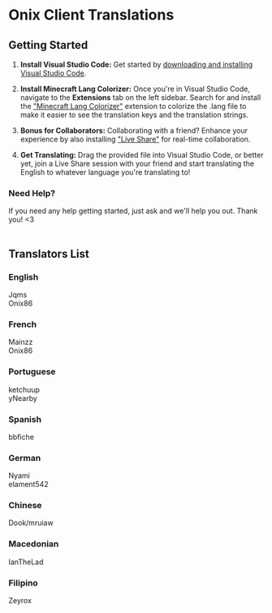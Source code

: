 # Onix Client Translations

## Getting Started
1. **Install Visual Studio Code:** Get started by [downloading and installing Visual Studio Code](https://code.visualstudio.com/).

2. **Install Minecraft Lang Colorizer:** Once you're in Visual Studio Code, navigate to the **Extensions** tab on the left sidebar.
Search for and install the ["Minecraft Lang Colorizer"](<https://marketplace.visualstudio.com/items?itemName=zz5840.minecraft-lang-colorizer>) extension to colorize the .lang file to make it easier to see the translation keys and the translation strings.

4. **Bonus for Collaborators:** Collaborating with a friend? Enhance your experience by also installing ["Live Share"](<https://marketplace.visualstudio.com/items?itemName=MS-vsliveshare.vsliveshare>) for real-time collaboration.

5. **Get Translating:** Drag the provided file into Visual Studio Code, or better yet, join a Live Share session with your friend and start translating the English to whatever language you're translating to!

### Need Help?
If you need any help getting started, just ask and we'll help you out.
Thank you! <3
<br><br>
## Translators List
### English
Jqms<br>
Onix86

### French
Mainzz<br>
Onix86

### Portuguese
ketchuup<br>
yNearby<br>

### Spanish
bbfiche<br>

### German
Nyami<br>
elament542

### Chinese
Dook/mruiaw<br>

### Macedonian
IanTheLad<br>

### Filipino
Zeyrox<br>
